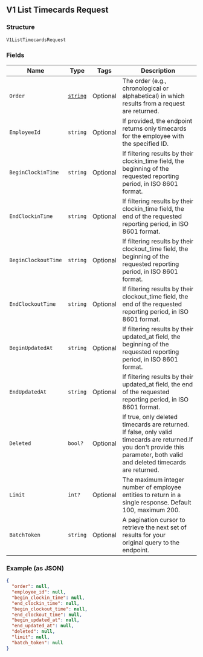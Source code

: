 ## V1 List Timecards Request

### Structure

`V1ListTimecardsRequest`

### Fields

| Name | Type | Tags | Description |
|  --- | --- | --- | --- |
| `Order` | [`string`](/doc/models/sort-order.md) | Optional | The order (e.g., chronological or alphabetical) in which results from a request are returned. |
| `EmployeeId` | `string` | Optional | If provided, the endpoint returns only timecards for the employee with the specified ID. |
| `BeginClockinTime` | `string` | Optional | If filtering results by their clockin_time field, the beginning of the requested reporting period, in ISO 8601 format. |
| `EndClockinTime` | `string` | Optional | If filtering results by their clockin_time field, the end of the requested reporting period, in ISO 8601 format. |
| `BeginClockoutTime` | `string` | Optional | If filtering results by their clockout_time field, the beginning of the requested reporting period, in ISO 8601 format. |
| `EndClockoutTime` | `string` | Optional | If filtering results by their clockout_time field, the end of the requested reporting period, in ISO 8601 format. |
| `BeginUpdatedAt` | `string` | Optional | If filtering results by their updated_at field, the beginning of the requested reporting period, in ISO 8601 format. |
| `EndUpdatedAt` | `string` | Optional | If filtering results by their updated_at field, the end of the requested reporting period, in ISO 8601 format. |
| `Deleted` | `bool?` | Optional | If true, only deleted timecards are returned. If false, only valid timecards are returned.If you don't provide this parameter, both valid and deleted timecards are returned. |
| `Limit` | `int?` | Optional | The maximum integer number of employee entities to return in a single response. Default 100, maximum 200. |
| `BatchToken` | `string` | Optional | A pagination cursor to retrieve the next set of results for your<br>original query to the endpoint. |

### Example (as JSON)

```json
{
  "order": null,
  "employee_id": null,
  "begin_clockin_time": null,
  "end_clockin_time": null,
  "begin_clockout_time": null,
  "end_clockout_time": null,
  "begin_updated_at": null,
  "end_updated_at": null,
  "deleted": null,
  "limit": null,
  "batch_token": null
}
```

